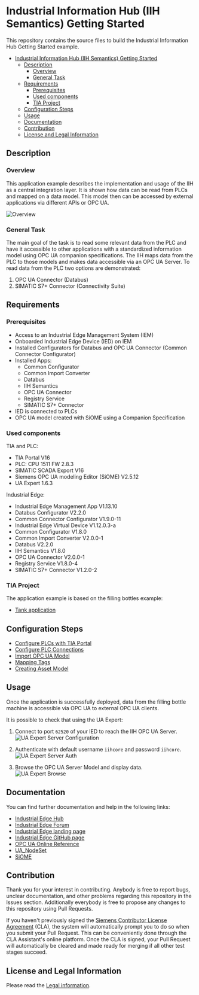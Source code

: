 # Industrial Information Hub (IIH Semantics) Getting Started
This repository contains the source files to build the Industrial Information Hub Getting Started example.

- [Industrial Information Hub (IIH Semantics) Getting Started](#industrial-information-hub-iih-semantics-getting-started)
  - [Description](#description)
    - [Overview](#overview)
    - [General Task](#general-task)
  - [Requirements](#requirements)
    - [Prerequisites](#prerequisites)
    - [Used components](#used-components)
    - [TIA Project](#tia-project)
  - [Configuration Steps](#configuration-steps)
  - [Usage](#usage)
  - [Documentation](#documentation)
  - [Contribution](#contribution)
  - [License and Legal Information](#license-and-legal-information)

## Description
### Overview
This application example describes the implementation and usage of the IIH as a central integration layer. It is shown how data can be read from PLCs and mapped on a data model. This model then can be accessed by external applications via different APIs or OPC UA.

![Overview](docs/graphics/overview.png)

### General Task
The main goal of the task is to read some relevant data from the PLC and have it accessible to other applications with a standardized information model using OPC UA companion specifications. The IIH maps data from the PLC to those models and makes data accessible via an OPC UA Server.
To read data from the PLC two options are demonstrated: 
1. OPC UA Connector (Databus)
2. SIMATIC S7+ Connector (Connectivity Suite)     

## Requirements
### Prerequisites
- Access to an Industrial Edge Management System (IEM)
- Onboarded Industrial Edge Device (IED) on IEM
- Installed Configurators for Databus and OPC UA Connector (Common Connector Configurator)
- Installed Apps:
  - Common Configurator
  - Common Import Converter 
  - Databus
  - IIH Semantics 
  - OPC UA Connector
  - Registry Service
  - SIMATIC S7+ Connector
- IED is connected to PLCs
- OPC UA model created with SiOME using a Companion Specification

### Used components
TIA and PLC:
- TIA Portal V16
- PLC: CPU 1511 FW 2.8.3
- SIMATIC SCADA Export V16
- Siemens OPC UA modeling Editor (SiOME) V2.5.12
- UA Expert 1.6.3
  
Industrial Edge:
- Industrial Edge Management App V1.13.10
- Databus Configurator V2.2.0
- Common Connector Configurator V1.9.0-11
- Industrial Edge Virtual Device V1.12.0.3-a
- Common Configurator V1.8.0
- Common Import Converter V2.0.0-1
- Databus V2.2.0
- IIH Semantics V1.8.0
- OPC UA Connector V2.0.0-1
- Registry Service V1.8.0-4
- SIMATIC S7+ Connector V1.2.0-2

### TIA Project
The application example is based on the filling bottles example:
- [Tank application](https://github.com/industrial-edge/miscellaneous/tree/main/tank%20application)

## Configuration Steps
- [Configure PLCs with TIA Portal](docs/Installation.md#configure-plcs-with-tia-portal)
- [Configure PLC Connections](docs/Installation.md#configure-plc-connections)
- [Import OPC UA Model](docs/Installation.md#import-opc-ua-model)
- [Mapping Tags](docs/Installation.md#mapping-tags)
- [Creating Asset Model](docs/Installation.md#creating-asset-model)

## Usage
Once the application is successfully deployed, data from the filling bottle machine is accessible via OPC UA to external OPC UA clients.

It is possible to check that using the UA Expert:

1. Connect to port `62520` of your IED to reach the IIH OPC UA Server.  
![UA Expert Server Configuration](docs/graphics/uaexpert_server.png)

2. Authenticate with default username `iihcore` and password `iihcore`.   
![UA Expert Server Auth](docs/graphics/uaexpert_auth_settings.png)

3. Browse the OPC UA Server Model and display data.   
![UA Expert Browse](docs/graphics/uaexpert_browse.png)

## Documentation
You can find further documentation and help in the following links:

- [Industrial Edge Hub](https://iehub.eu1.edge.siemens.cloud/#/documentation)
- [Industrial Edge Forum](https://www.siemens.com/industrial-edge-forum)
- [Industrial Edge landing page](https://new.siemens.com/global/en/products/automation/topic-areas/industrial-edge/simatic-edge.html)
- [Industrial Edge GitHub page](https://github.com/industrial-edge)
- [OPC UA Online Reference](https://reference.opcfoundation.org/)
- [UA_NodeSet](https://github.com/OPCFoundation/UA-Nodeset)
- [SiOME](https://support.industry.siemens.com/cs/es/en/view/109755133)

## Contribution
Thank you for your interest in contributing. Anybody is free to report bugs, unclear documentation, and other problems regarding this repository in the Issues section.
Additionally everybody is free to propose any changes to this repository using Pull Requests.

If you haven't previously signed the [Siemens Contributor License Agreement](https://cla-assistant.io/industrial-edge/) (CLA), the system will automatically prompt you to do so when you submit your Pull Request. This can be conveniently done through the CLA Assistant's online platform. Once the CLA is signed, your Pull Request will automatically be cleared and made ready for merging if all other test stages succeed.

## License and Legal Information
Please read the [Legal information](LICENSE.md).

